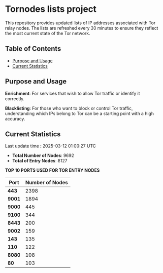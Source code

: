# Tornodes lists project

This repository provides updated lists of IP addresses associated with Tor relay nodes. The lists are refreshed every 30 minutes to ensure they reflect the most current state of the Tor network.

## Table of Contents

- [Purpose and Usage](#purpose-and-usage)
- [Current Statistics](#current-statistics)


## Purpose and Usage

**Enrichment**: For services that wish to allow Tor traffic or identify it correctly.

**Blacklisting**: For those who want to block or control Tor traffic, understanding which IPs belong to Tor can be a starting point with a high accuracy.

## Current Statistics

Last update time : 2025-03-12 01:00:27 UTC

- **Total Number of Nodes**: 9692
- **Total of Entry Nodes**: 8127

**TOP 10 PORTS USED FOR TOR ENTRY NODES**

| **Port** | **Number of Nodes** |
|------|-----------------|
| **443**   | 2398  |
| **9001**   | 1894  |
| **9000**   | 445  |
| **9100**   | 344  |
| **8443**   | 200  |
| **9002**   | 159  |
| **143**   | 135  |
| **110**   | 122  |
| **8080**   | 108  |
| **80**   | 103  |

